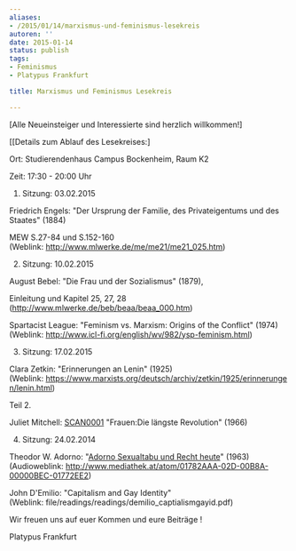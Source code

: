 ```yaml
---
aliases:
- /2015/01/14/marxismus-und-feminismus-lesekreis
autoren: ''
date: 2015-01-14
status: publish
tags:
- Feminismus
- Platypus Frankfurt

title: Marxismus und Feminismus Lesekreis

---
```

[Alle Neueinsteiger und Interessierte sind herzlich willkommen!]

[[Details zum Ablauf des Lesekreises:]

Ort: Studierendenhaus Campus Bockenheim, Raum K2

Zeit: 17:30 - 20:00 Uhr

1. Sitzung: 03.02.2015

Friedrich Engels: "Der Ursprung der Familie, des Privateigentums und des Staates" (1884)

MEW S.27-84 und S.152-160 (Weblink: http://www.mlwerke.de/me/me21/me21_025.htm)

2. Sitzung: 10.02.2015

August Bebel: "Die Frau und der Sozialismus" (1879),

Einleitung und Kapitel 25, 27, 28 (http://www.mlwerke.de/beb/beaa/beaa_000.htm)

Spartacist League: "Feminism vs. Marxism: Origins of the Conflict" (1974) (Weblink: http://www.icl-fi.org/english/wv/982/ysp-feminism.html)

3. Sitzung: 17.02.2015

Clara Zetkin: "Erinnerungen an Lenin" (1925) (Weblink: https://www.marxists.org/deutsch/archiv/zetkin/1925/erinnerungen/lenin.html)

Teil 2.

Juliet Mitchell: [SCAN0001](file/readings/SCAN0001.pdf) "Frauen:Die längste Revolution" (1966)

4. Sitzung: 24.02.2014

Theodor W. Adorno: "[Adorno Sexualtabu und Recht heute](file/readings/Adorno.pdf)" (1963) (Audioweblink: http://www.mediathek.at/atom/01782AAA-02D-00B8A-00000BEC-01772EE2)

John D'Emilio: "Capitalism and Gay Identity" (Weblink: file/readings/readings/demilio_captialismgayid.pdf)

Wir freuen uns auf euer Kommen und eure Beiträge !

Platypus Frankfurt
